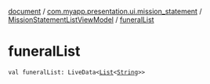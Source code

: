 [document](../../index.md) / [com.myapp.presentation.ui.mission_statement](../index.md) / [MissionStatementListViewModel](index.md) / [funeralList](./funeral-list.md)

# funeralList

`val funeralList: LiveData<`[`List`](https://kotlinlang.org/api/latest/jvm/stdlib/kotlin.collections/-list/index.html)`<`[`String`](https://kotlinlang.org/api/latest/jvm/stdlib/kotlin/-string/index.html)`>>`
